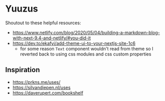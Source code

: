 # Yuuzus

Shoutout to these helpful resources:

- https://www.netlify.com/blog/2020/05/04/building-a-markdown-blog-with-next-9.4-and-netlify/#you-did-it
- https://dev.to/ekafyi/add-theme-ui-to-your-nextjs-site-1c6
  - for some reason `Text` component wouldn't read from theme so I reverted back to using css modules and css custom properties
  
 
 ## Inspiration
 
 - https://prkns.me/uses/
 - https://silvandiepen.nl/uses
 - https://daverupert.com/bookshelf
